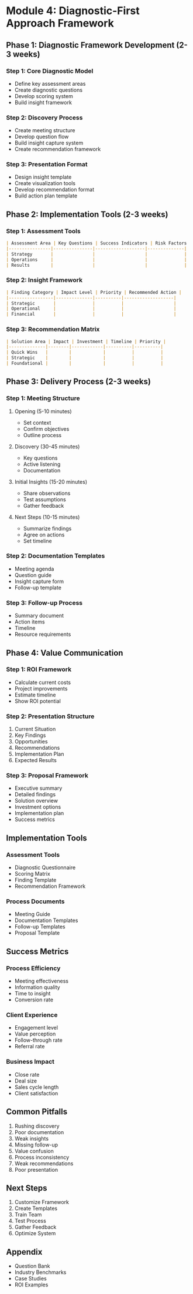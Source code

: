# Module 4: Diagnostic-First Approach Framework

## Phase 1: Diagnostic Framework Development (2-3 weeks)

### Step 1: Core Diagnostic Model
- Define key assessment areas
- Create diagnostic questions
- Develop scoring system
- Build insight framework

### Step 2: Discovery Process
- Create meeting structure
- Develop question flow
- Build insight capture system
- Create recommendation framework

### Step 3: Presentation Format
- Design insight template
- Create visualization tools
- Develop recommendation format
- Build action plan template

## Phase 2: Implementation Tools (2-3 weeks)

### Step 1: Assessment Tools
```markdown
| Assessment Area | Key Questions | Success Indicators | Risk Factors |
|----------------|---------------|-------------------|--------------|
| Strategy       |               |                   |              |
| Operations     |               |                   |              |
| Results        |               |                   |              |
```

### Step 2: Insight Framework
```markdown
| Finding Category | Impact Level | Priority | Recommended Action |
|-----------------|--------------|----------|-------------------|
| Strategic       |              |          |                   |
| Operational     |              |          |                   |
| Financial       |              |          |                   |
```

### Step 3: Recommendation Matrix
```markdown
| Solution Area | Impact | Investment | Timeline | Priority |
|--------------|--------|------------|----------|----------|
| Quick Wins   |        |            |          |          |
| Strategic    |        |            |          |          |
| Foundational |        |            |          |          |
```

## Phase 3: Delivery Process (2-3 weeks)

### Step 1: Meeting Structure
1. Opening (5-10 minutes)
   - Set context
   - Confirm objectives
   - Outline process

2. Discovery (30-45 minutes)
   - Key questions
   - Active listening
   - Documentation

3. Initial Insights (15-20 minutes)
   - Share observations
   - Test assumptions
   - Gather feedback

4. Next Steps (10-15 minutes)
   - Summarize findings
   - Agree on actions
   - Set timeline

### Step 2: Documentation Templates
- Meeting agenda
- Question guide
- Insight capture form
- Follow-up template

### Step 3: Follow-up Process
- Summary document
- Action items
- Timeline
- Resource requirements

## Phase 4: Value Communication

### Step 1: ROI Framework
- Calculate current costs
- Project improvements
- Estimate timeline
- Show ROI potential

### Step 2: Presentation Structure
1. Current Situation
2. Key Findings
3. Opportunities
4. Recommendations
5. Implementation Plan
6. Expected Results

### Step 3: Proposal Framework
- Executive summary
- Detailed findings
- Solution overview
- Investment options
- Implementation plan
- Success metrics

## Implementation Tools

### Assessment Tools
- Diagnostic Questionnaire
- Scoring Matrix
- Finding Template
- Recommendation Framework

### Process Documents
- Meeting Guide
- Documentation Templates
- Follow-up Templates
- Proposal Template

## Success Metrics

### Process Efficiency
- Meeting effectiveness
- Information quality
- Time to insight
- Conversion rate

### Client Experience
- Engagement level
- Value perception
- Follow-through rate
- Referral rate

### Business Impact
- Close rate
- Deal size
- Sales cycle length
- Client satisfaction

## Common Pitfalls
1. Rushing discovery
2. Poor documentation
3. Weak insights
4. Missing follow-up
5. Value confusion
6. Process inconsistency
7. Weak recommendations
8. Poor presentation

## Next Steps
1. Customize Framework
2. Create Templates
3. Train Team
4. Test Process
5. Gather Feedback
6. Optimize System

## Appendix
- Question Bank
- Industry Benchmarks
- Case Studies
- ROI Examples
